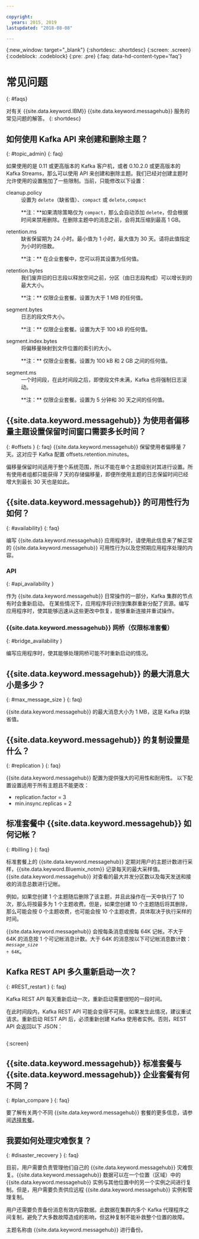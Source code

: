 ```yaml
---

copyright:
  years: 2015, 2019
lastupdated: "2018-08-08"

---
```


{:new_window: target="_blank"}
{:shortdesc: .shortdesc}
{:screen: .screen}
{:codeblock: .codeblock}
{:pre: .pre}
{:faq: data-hd-content-type='faq'}

# 常见问题
{: #faqs}

对有关 {{site.data.keyword.IBM}} {{site.data.keyword.messagehub}} 服务的常见问题的解答。
{: shortdesc}

<!--17/10/17 - Karen: same info duplicated at messagehub104 -->
## 如何使用 Kafka API 来创建和删除主题？
{: #topic_admin}
{: faq}

如果使用的是 0.11 或更高版本的 Kafka 客户机，或者 0.10.2.0 或更高版本的 Kafka Streams，那么可以使用 API 来创建和删除主题。我们已经对创建主题时允许使用的设置施加了一些限制。当前，只能修改以下设置：

<dl>
<dt>cleanup.policy</dt>
<dd>设置为 <code>delete</code>（缺省值）、<code>compact</code> 或 <code>delete,compact</code>
<p>**注：**如果清除策略仅为 <code>compact</code>，那么会自动添加 <code>delete</code>，但会根据时间来禁用删除。在删除主题中的消息之前，会将其压缩到最高 1 GB。</p>
</dd>

<dt>retention.ms</dt>
<dd>缺省保留期为 24 小时。最小值为 1 小时，最大值为 30 天。请将此值指定为小时的倍数。



<p>**注：**
在企业套餐中，您可以将其设置为任何值。</p>
</dd>

<dt>retention.bytes</dt>
<dd>我们废弃旧的日志段以释放空间之前，分区（由日志段构成）可以增长到的最大大小。

<p>**注：**
仅限企业套餐。设置为大于 1 MB 的任何值。</p>
</dd>

<dt>segment.bytes</dt>
<dd>日志的段文件大小。

<p>**注：**
仅限企业套餐。设置为大于 100 kB 的任何值。</p>
</dd>

<dt>segment.index.bytes</dt>
<dd>将偏移量映射到文件位置的索引的大小。 

<p>**注：**
仅限企业套餐。设置为 100 kB 和 2 GB 之间的任何值。</p>
</dd>

<dt>segment.ms</dt>
<dd>一个时间段，在此时间段之后，即使段文件未满，Kafka 也将强制日志滚动。 

<p>**注：**
仅限企业套餐。设置为 5 分钟和 30 天之间的任何值。</p>
</dd>
</dl>


## {{site.data.keyword.messagehub}} 为使用者偏移量主题设置保留时间窗口需要多长时间？
{: #offsets }
{: faq}
{{site.data.keyword.messagehub}} 保留使用者偏移量 7 天。这对应于 Kafka 配置 offsets.retention.minutes。 

偏移量保留时间适用于整个系统范围，所以不能在单个主题级别对其进行设置。所有使用者组都只能获得 7 天的存储偏移量，即便所使用主题的日志保留时间已经增大到最长 30 天也是如此。 

## {{site.data.keyword.messagehub}} 的可用性行为如何？
{: #availability}
{: faq}

编写 {{site.data.keyword.messagehub}} 应用程序时，请使用此信息来了解正常的 {{site.data.keyword.messagehub}} 可用性行为以及您预期应用程序处理的内容。

### API
{: #api_availability }

作为 {{site.data.keyword.messagehub}} 日常操作的一部分，Kafka 集群的节点有时会重新启动。
在某些情况下，应用程序将识别到集群重新分配了资源。编写应用程序时，使其能够迅速从这些更改中恢复，能够重新连接并重试操作。

### {{site.data.keyword.messagehub}} 网桥（仅限标准套餐）
{: #bridge_availability }

编写应用程序时，使其能够处理网桥可能不时重新启动的情况。

## {{site.data.keyword.messagehub}} 的最大消息大小是多少？ 
{: #max_message_size }
{: faq}

{{site.data.keyword.messagehub}} 的最大消息大小为 1 MB，这是 Kafka 的缺省值。 

## {{site.data.keyword.messagehub}} 的复制设置是什么？ 
{: #replication }
{: faq}

{{site.data.keyword.messagehub}} 配置为提供强大的可用性和耐用性。
以下配置设置适用于所有主题且不能更改：
* replication.factor = 3
* min.insync.replicas = 2

## 标准套餐中 {{site.data.keyword.messagehub}} 如何记帐？ 
{: #billing }
{: faq}

标准套餐上的 {{site.data.keyword.messagehub}} 定期对用户的主题计数进行采样，{{site.data.keyword.Bluemix_notm}} 记录每天的最大采样值。{{site.data.keyword.messagehub}} 对查看的最大并发分区数以及每天发送和接收的消息总数进行记帐。

例如，如果您创建 1 个主题随后删除了该主题，并且此操作在一天中执行了 10 次，那么将按最多为 1 个主题收费。但是，如果您创建 10 个主题随后将其删除，那么可能会按 0 个主题收费，也可能会按 10 个主题收费，具体取决于执行采样的时间。

{{site.data.keyword.messagehub}} 会按每条消息或按每 64K 记帐。不大于 64K 的消息按 1 个可记帐消息计数。大于 64K 的消息按以下可记帐消息数计数：<code><var class="keyword varname">message_size</var> &divide; 64K</code>。

<!--12/04/18 - Karen: same info duplicated at messagehub057 -->
## Kafka REST API 多久重新启动一次？ 
{: #REST_restart }
{: faq}

Kafka REST API 每天重新启动一次，重新启动需要很短的一段时间。 

在此时间段内，Kafka REST API 可能会变得不可用。如果发生此情况，建议重试请求。重新启动 REST API 后，必须重新创建 Kafka 使用者实例。否则，REST API 会返回以下 JSON：

```'{"error_code":40403,"message":"Consumer instance not found."}'
```
{:screen}

## {{site.data.keyword.messagehub}} 标准套餐与 {{site.data.keyword.messagehub}} 企业套餐有何不同？
{: #plan_compare }
{: faq}

要了解有关两个不同 {{site.data.keyword.messagehub}} 套餐的更多信息，请参阅[选择套餐](/docs/services/EventStreams/eventstreams085.html)。

## 我要如何处理灾难恢复？
{: #disaster_recovery }
{: faq}

目前，用户需要负责管理他们自己的 {{site.data.keyword.messagehub}} 灾难恢复。{{site.data.keyword.messagehub}} 数据可以在一个位置（区域）中的 {{site.data.keyword.messagehub}} 实例与其他位置中的另一个实例之间进行复制。但是，用户需要负责供应远程 {{site.data.keyword.messagehub}} 实例和管理复制。

用户还需要负责备份消息有效内容数据。此数据在集群内多个 Kafka 代理程序之间复制，避免了大多数故障造成的影响，但这种复制不能补救整个位置的故障。 

主题名称由 {{site.data.keyword.messagehub}} 进行备份。















